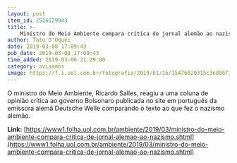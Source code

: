 ```yaml
---
layout: post
item_id: 2516129943
title: >-
    Ministro do Meio Ambiente compara crítica de jornal alemão ao nazismo
author: Tatu D'Oquei
date: 2019-03-08 17:09:43
pub_date: 2019-03-08 17:09:43
time_added: 2019-03-06 21:29:00
category: avisamos
image: https://f.i.uol.com.br/fotografia/2019/01/15/15476020315c3e886f30fca_1547602031_3x2_rt.jpg
---
```


O ministro do Meio Ambiente, Ricardo Salles, reagiu a uma coluna de opinião crítica ao governo Bolsonaro publicada no site em português da emissora alemã Deutsche Welle comparando o texto ao que fez o nazismo alemão.

**Link:** [https://www1.folha.uol.com.br/ambiente/2019/03/ministro-do-meio-ambiente-compara-critica-de-jornal-alemao-ao-nazismo.shtml](https://www1.folha.uol.com.br/ambiente/2019/03/ministro-do-meio-ambiente-compara-critica-de-jornal-alemao-ao-nazismo.shtml)

